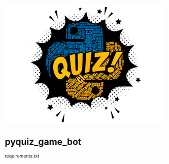 
![alt text](https://github.com/sta4888/pyquiz_game_bot/blob/main/quiz.png?raw=true)

# pyquiz_game_bot
requirements.txt
